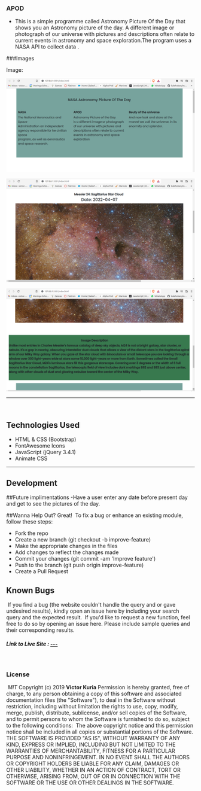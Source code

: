 ### APOD 

- This is a simple programme called Astronomy Picture Of the Day that shows you an Astronomy picture of the day. A different image or photograph of our universe with pictures and descriptions often relate to current events in  astronomy and space exploration.The program uses a NASA API to collect data .




###Images

Image:

![alt text](https://github.com/Davincii254/Mars/blob/master/public/Images/Image%20one.png?raw=true)

![alt text](https://github.com/Davincii254/Mars/blob/master/public/Images/pic%202.png?raw=true)

![alt text](https://github.com/Davincii254/Mars/blob/master/public/Images/pic3.png?raw=true)

----
​
## Technologies Used
- HTML & CSS (Bootstrap)
- FontAwesome Icons
- JavaScript (jQuery 3.4.1)
- Animate CSS



----
## Development

##Future implimentations
-Have a user enter any date before present day and get to see the pictures of the day.

##Wanna Help Out?
Great!
​
To fix a bug or enhance an existing module, follow these steps:
- Fork the repo
- Create a new branch (git checkout -b improve-feature)
- Make the appropriate changes in the files
- Add changes to reflect the changes made
- Commit your changes (git commit -am 'Improve feature')
- Push to the branch (git push origin improve-feature)
- Create a Pull Request
## Known Bugs
​
If you find a bug (the website couldn't handle the query and or gave undesired results), kindly open an issue here by including your search query and the expected result.
​
If you'd like to request a new function, feel free to do so by opening an issue here. Please include sample queries and their corresponding results.


##### Link to Live Site : [---](----)
​
### License
​
*MIT*
Copyright (c) 2019 **Victor Kuria**
​
Permission is hereby granted, free of charge, to any person obtaining a copy of this software and associated documentation files (the "Software"), to deal in the Software without restriction, including without limitation the rights to use, copy, modify, merge, publish, distribute, sublicense, and/or sell copies of the Software, and to permit persons to whom the Software is furnished to do so, subject to the following conditions:
​
The above copyright notice and this permission notice shall be included in all copies or substantial portions of the Software.
​
THE SOFTWARE IS PROVIDED "AS IS", WITHOUT WARRANTY OF ANY KIND, EXPRESS OR IMPLIED, INCLUDING BUT NOT LIMITED TO THE WARRANTIES OF MERCHANTABILITY, FITNESS FOR A PARTICULAR PURPOSE AND NONINFRINGEMENT. IN NO EVENT SHALL THE AUTHORS OR COPYRIGHT HOLDERS BE LIABLE FOR ANY CLAIM, DAMAGES OR OTHER LIABILITY, WHETHER IN AN ACTION OF CONTRACT, TORT OR OTHERWISE, ARISING FROM, OUT OF OR IN CONNECTION WITH THE SOFTWARE OR THE USE OR OTHER DEALINGS IN THE SOFTWARE.
